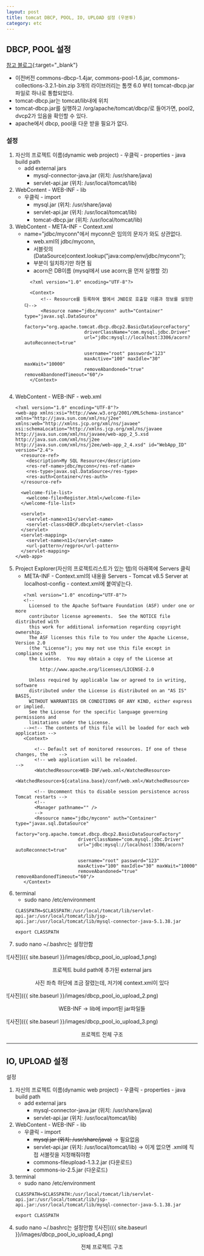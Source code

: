 ```yaml
---
layout: post
title: tomcat DBCP, POOL, IO, UPLOAD 설정 (우분투)
category: etc
---
```


## DBCP, POOL 설정

[참고 블로그](http://gangzzang.tistory.com/entry/%ED%86%B0%EC%BA%A3Tomcat-%EC%BB%A4%EB%84%A5%EC%85%98%ED%92%80DBCP-%EC%84%A4%EC%A0%95){:target="_blank"}
- 이전버전 commons-dbcp-1.4jar, commons-pool-1.6.jar, commons-collections-3.2.1-bin.zip 3개의 라이브러리는 톰캣 6.0 부터 tomcat-dbcp.jar 파일로 하나로 통합되었다.
- tomcat-dbcp.jar는 tomcat/lib내에 위치
- tomcat-dbcp.jar를 실행하고 /org/apache/tomcat/dbcp/로 들어가면, pool2, dvcp2가 있음을 확인할 수 있다.
- apache에서 dbcp, pool을 다운 받을 필요가 없다.


### 설정

1. 자신의 프로젝트 이름(dynamic web project) - 우클릭 - properties - java build path
   - add external jars
     - mysql-connector-java.jar (위치: /usr/share/java)
     - servlet-api.jar (위치: /usr/local/tomcat/lib)
2. WebContent - WEB-INF - lib
   - 우클릭 - import
     - mysql.jar (위치: /usr/share/java)
     - servlet-api.jar (위치: /usr/local/tomcat/lib)
     - tomcat-dbcp.jar (위치: /usr/local/tomcat/lib)
3. WebContent - META-INF - Context.xml
   - name="jdbc/myconn"에서 myconn은 임의의 문자가 와도 상관없다. 
     - web.xml의 <res-ref-name>jdbc/myconn</res-ref-name>,
     - 서블릿의 (DataSource)context.lookup("java:comp/env/jdbc/myconn");
     - 부분이 일치하기만 하면 됨
     - acorn은 DB이름 (mysql에서 use acorn;을 먼저 실행할 것)
     ```
       <?xml version="1.0" encoding="UTF-8"?>

       <Context>
           <!-- Resource를 등록하여 웹에서 JNDI로 호출할 이름과 정보를 설정한다-->
           <Resource name="jdbc/myconn" auth="Container" type="javax.sql.DataSource"
                           factory="org.apache.tomcat.dbcp.dbcp2.BasicDataSourceFactory"
                           driverClassName="com.mysql.jdbc.Driver"          
                           url="jdbc:mysql://localhost:3306/acorn?autoReconnect=true"

                           username="root" password="123"
                           maxActive="100" maxIdle="30" maxWait="10000"
                           removeAbandoned="true" removeAbandonedTimeout="60"/>
       </Context>
    ```
4. WebContent - WEB-INF - web.xml
    ```
    <?xml version="1.0" encoding="UTF-8"?>
    <web-app xmlns:xsi="http://www.w3.org/2001/XMLSchema-instance" xmlns="http://java.sun.com/xml/ns/j2ee" xmlns:web="http://xmlns.jcp.org/xml/ns/javaee" xsi:schemaLocation="http://xmlns.jcp.org/xml/ns/javaee http://java.sun.com/xml/ns/javaee/web-app_2_5.xsd http://java.sun.com/xml/ns/j2ee http://java.sun.com/xml/ns/j2ee/web-app_2_4.xsd" id="WebApp_ID" version="2.4">
      <resource-ref>
        <description>My SQL Resource</description>
        <res-ref-name>jdbc/myconn</res-ref-name>
        <res-type>javax.sql.DataSource</res-type>
        <res-auth>Container</res-auth>
      </resource-ref>
      
      <welcome-file-list>
        <welcome-file>Register.html</welcome-file>
      </welcome-file-list>
      
      <servlet>
        <servlet-name>n11</servlet-name>
        <servlet-class>DBCP.dbcplet</servlet-class>
      </servlet>
      <servlet-mapping>
        <servlet-name>n11</servlet-name>
        <url-pattern>/regpro</url-pattern>
      </servlet-mapping>  
    </web-app>
    ```
5. Project Explorer(자신의 프로젝트리스트가 있는 탭)의 아래쪽에 Servers 클릭
   - META-INF - Context.xml의 내용을 Servers - Tomcat v8.5 Server at localhost-config - context.xml에 붙여넣는다.  
    ```
       <?xml version="1.0" encoding="UTF-8"?>
       <!--
         Licensed to the Apache Software Foundation (ASF) under one or more
         contributor license agreements.  See the NOTICE file distributed with
         this work for additional information regarding copyright ownership.
         The ASF licenses this file to You under the Apache License, Version 2.0
         (the "License"); you may not use this file except in compliance with
         the License.  You may obtain a copy of the License at

             http://www.apache.org/licenses/LICENSE-2.0

         Unless required by applicable law or agreed to in writing, software
         distributed under the License is distributed on an "AS IS" BASIS,
         WITHOUT WARRANTIES OR CONDITIONS OF ANY KIND, either express or implied.
         See the License for the specific language governing permissions and
         limitations under the License.
       --><!-- The contents of this file will be loaded for each web application -->
       <Context>

           <!-- Default set of monitored resources. If one of these changes, the    -->
           <!-- web application will be reloaded.                                   -->
           <WatchedResource>WEB-INF/web.xml</WatchedResource>
           <WatchedResource>${catalina.base}/conf/web.xml</WatchedResource>

           <!-- Uncomment this to disable session persistence across Tomcat restarts -->
           <!--
           <Manager pathname="" />
           -->
           <Resource name="jdbc/myconn" auth="Container" type="javax.sql.DataSource"
                           factory="org.apache.tomcat.dbcp.dbcp2.BasicDataSourceFactory"
                           driverClassName="com.mysql.jdbc.Driver"                    
                           url="jdbc:mysql://localhost:3306/acorn?autoReconnect=true"

                           username="root" password="123"
                           maxActive="100" maxIdle="30" maxWait="10000"
                           removeAbandoned="true" removeAbandonedTimeout="60"/>   
       </Context>
    ```
6. terminal
   - sudo nano /etc/environment
    ```
    CLASSPATH=$CLASSPATH:/usr/local/tomcat/lib/servlet-api.jar:/usr/local/tomcat/lib/jsp-api.jar:/usr/local/tomcat/lib/mysql-connector-java-5.1.38.jar
    ```
    ```
    export CLASSPATH
    ```
7. sudo nano ~/.bashrc는 설정안함

![사진]({{ site.baseurl }}/images/dbcp_pool_io_upload_1.png)
<p align="center">프로젝트 build path에 추가된 external jars</p>
<p align="center">사진 좌측 하단에 조금 잘렸는데, 저기에 context.xml이 있다</p>

![사진]({{ site.baseurl }}/images/dbcp_pool_io_upload_2.png)
<p align="center">WEB-INF &rarr; lib에 import된 jar파일들</p>

![사진]({{ site.baseurl }}/images/dbcp_pool_io_upload_3.png)
<p align="center">프로젝트 전체 구조</p>

---

## IO, UPLOAD 설정


설정
1. 자신의 프로젝트 이름(dynamic web project) - 우클릭 - properties - java build path
   - add external jars
      - mysql-connector-java.jar (위치: /usr/share/java)
      - servlet-api.jar (위치: /usr/local/tomcat/lib)
2. WebContent - WEB-INF - lib
   - 우클릭 - import
      - ~~mysql.jar (위치: /usr/share/java)~~       → 필요없음
      - servlet-api.jar (위치: /usr/local/tomcat/lib) → 이게 없으면 .xml에 직접 서블릿을 지정해줘야함
      - commons-fileupload-1.3.2.jar (다운로드)
      - commons-io-2.5.jar (다운로드)
3. terminal
   - sudo nano /etc/environment
    ```
    CLASSPATH=$CLASSPATH:/usr/local/tomcat/lib/servlet-api.jar:/usr/local/tomcat/lib/jsp-api.jar:/usr/local/tomcat/lib/mysql-connector-java-5.1.38.jar
    ```
    ```
    export CLASSPATH
    ```
4. sudo nano ~/.bashrc는 설정안함
![사진]({{ site.baseurl }}/images/dbcp_pool_io_upload_4.png)
<p align="center">전체 프로젝트 구조</p>
